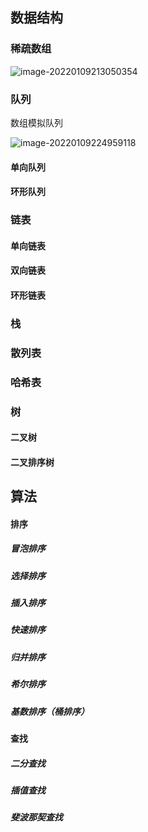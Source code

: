 ## 数据结构

### 稀疏数组

![image-20220109213050354](https://gitee.com/wmbyy/typora_pictures/raw/master/pictures/image-20220109213050354.png)



### 队列

数组模拟队列

![image-20220109224959118](https://gitee.com/wmbyy/typora_pictures/raw/master/pictures/image-20220109224959118.png)



#### 单向队列



#### 环形队列



### 链表

#### 单向链表



#### 双向链表



#### 环形链表



### 栈



### 散列表



### 哈希表



### 树

#### 二叉树



#### 二叉排序树





## 算法

#### 排序

##### 冒泡排序



##### 选择排序



##### 插入排序



##### 快速排序



##### 归并排序



##### 希尔排序



##### 基数排序（桶排序）



#### 查找

##### 二分查找



##### 插值查找



##### 斐波那契查找